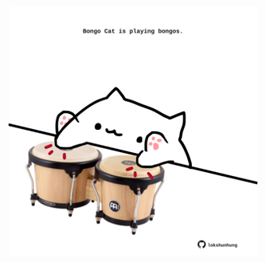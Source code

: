 <!-- built at 13/07/2025, 02:41:44 UTC -->
<p align="center">
  <img width="500" height="500" src="./ReadmeImage.svg">
</p>
